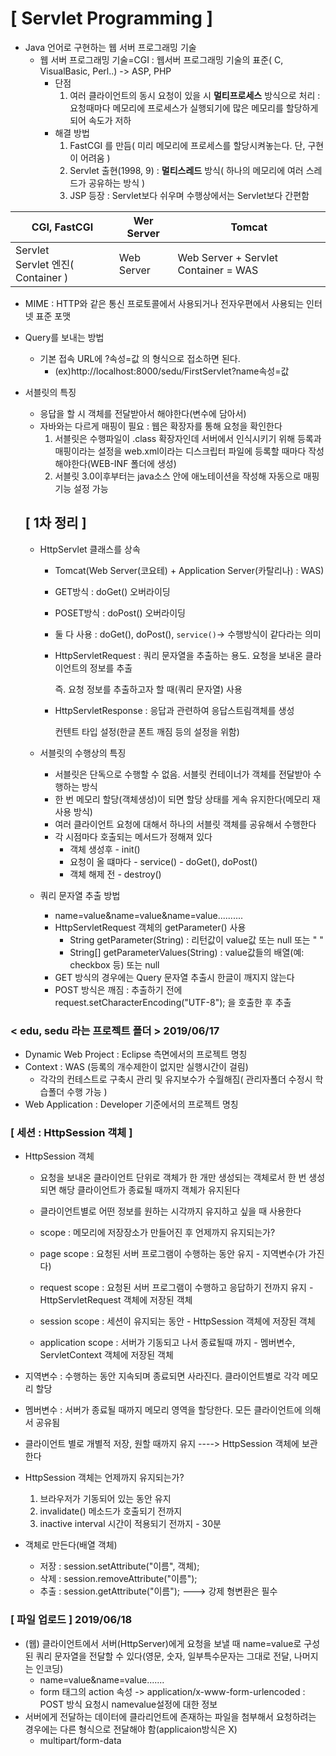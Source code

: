 # [ Servlet Programming ]

- Java 언어로 구현하는 웹 서버 프로그래밍 기술
  - 웹 서버 프로그래밍 기술=CGI : 웹서버 프로그래밍 기술의 표준( C, VisualBasic, Perl..) -> ASP, PHP
    - 단점
      1. 여러 클라이언트의  동시 요청이 있을 시 **멀티프로세스** 방식으로 처리 : 요청때마다 메모리에 프로세스가 실행되기에 많은 메모리를 할당하게 되어 속도가 저하
    - 해결 방법
      1. FastCGI 를 만듬( 미리 메모리에 프로세스를 할당시켜놓는다. 단, 구현이 어려움 )
      2. Servlet 출현(1998, 9) : **멀티스레드** 방식( 하나의 메모리에 여러 스레드가 공유하는 방식 )
      3. JSP 등장 : Servlet보다 쉬우며 수행상에서는 Servlet보다 간편함

| CGI, FastCGI                           | Wer Server | Tomcat                               |
| -------------------------------------- | ---------- | ------------------------------------ |
| Servlet<br />Servlet 엔진( Container ) | Web Server | Web Server + Servlet Container = WAS |

- MIME : HTTP와 같은 통신 프로토콜에서 사용되거나 전자우편에서 사용되는 인터넷 표준 포맷

- Query를 보내는 방법
  - 기본 접속 URL에 ?속성=값 의 형식으로 접소하면 된다.
    - (ex)http://localhost:8000/sedu/FirstServlet?name속성=값
  
- 서블릿의 특징
  
  - 응답을 할 시 객체를 전달받아서 해야한다(변수에 담아서)
  - 자바와는 다르게 매핑이 필요 : 웹은 확장자를 통해 요청을 확인한다
    1. 서블릿은 수행파일이 .class 확장자인데 서버에서 인식시키기 위해 등록과 매핑이라는 설정을 web.xml이라는 디스크립터 파일에 등록할 때마다 작성해야한다(WEB-INF 폴더에 생성)
    2. 서블릿 3.0이후부터는 java소스 안에 애노테이션을 작성해 자동으로 매핑기능 설정 가능
  
  ## [ 1차 정리 ]
  
  - HttpServlet 클래스를 상속
  
    - Tomcat(Web Server(코요테) + Application Server(카탈리나) : WAS)
  
    - GET방식 : doGet() 오버라이딩
  
    - POSET방식 : doPost() 오버라이딩
  
    - 둘 다 사용 : doGet(), doPost(), `service()`-> 수행방식이 같다라는 의미
  
    - HttpServletRequest : 쿼리 문자열을 추출하는 용도. 요청을 보내온 클라이언트의 정보를 추출
  
      즉. 요청 정보를 추출하고자 할 때(쿼리 문자열) 사용
  
    - HttpServletResponse : 응답과 관련하여 응답스트림객체를 생성
  
       컨텐트 타입 설정(한글 폰트 깨짐 등의 설정을 위함)
  
  - 서블릿의 수행상의 특징
  
    - 서블릿은 단독으로 수행할 수 없음. 서블릿 컨테이너가 객체를 전달받아 수행하는 방식
    - 한 번 메모리 할당(객체생성)이 되면 할당 상태를 게속 유지한다(메모리 재사용 방식)
    - 여러 클라이언트 요청에 대해서 하나의 서블릿 객체를 공유해서 수행한다
    - 각 시점마다 호출되는 메서드가 정해져 있다
      - 객체 생성후 - init()
      - 요청이 올 떄마다 - service() - doGet(), doPost()
      - 객체 해제 전 - destroy()
  
  - 쿼리 문자열 추출 방법
  
    - name=value&name=value&name=value..........
    - HttpServletRequest 객체의 getParameter() 사용
      - String getParameter(String) : 리턴값이 value값 또는 null 또는 " "
      - String[] getParameterValues(String) : value값들의 배열(예: checkbox 등) 또는 null
    - GET 방식의 경우에는 Query 문자열 추출시 한글이 깨지지 않는다
    - POST 방식은 깨짐 : 추출하기 전에 request.setCharacterEncoding("UTF-8"); 을 호출한 후 추출

### < edu, sedu 라는 프로젝트 폴더 > 2019/06/17

- Dynamic Web Project : Eclipse 측면에서의 프로젝트 명칭
- Context : WAS (등록의 개수제한이 없지만 실행시간이 걸림)
  - 각각의 컨테스트로 구축시 관리 및 유지보수가 수월해짐( 관리자폴더 수정시 학습폴더 수행 가능 )
- Web Application : Developer 기준에서의 프로젝트 명칭

### [ 세션 : HttpSession 객체 ]

- HttpSession 객체

  - 요청을 보내온 클라이언트 단위로 객체가 한 개만 생성되는 객체로서 한 번 생성되면 해당 클라이언트가 종료될 때까지 객체가 유지된다
  - 클라이언트별로 어떤 정보를 원하는 시각까지 유지하고 싶을 때 사용한다

  -  scope : 메모리에 저장장소가 만들어진 후 언제까지 유지되는가?
    - page scope : 요청된 서버 프로그램이 수행하는 동안 유지 - 지역변수(가 가진다)
    - request scope : 요청된 서버 프로그램이 수행하고 응답하기 전까지 유지 - HttpServletRequest 객체에 저장된 객체
    - session scope : 세션이 유지되는 동안 - HttpSession 객체에 저장된 객체
    - application scope : 서버가 기동되고 나서 종료될때 까지 - 멤버변수, ServletContext 객체에 저장된 객체

- 지역변수 : 수행하는 동안 지속되며 종료되면 사라진다. 클라이언트별로 각각 메모리 할당
- 멤버변수 : 서버가 종료될 때까지 메모리 영역을 할당한다. 모든 클라이언트에 의해서 공유됨
- 클라이언트 별로 개별적 저장, 원할 때까지 유지 ----> HttpSession 객체에 보관한다
- HttpSession 객체는 언제까지 유지되는가?
  1. 브라우저가 기동되어 있는 동안 유지
  2. invalidate() 메소드가 호출되기 전까지
  3. inactive interval 시간이 적용되기 전까지 - 30분
- 객체로 만든다(배열 객체)
  - 저장 : session.setAttribute("이름", 객체);
  - 삭제 : session.removeAttribute("이름");
  - 추출 : session.getAttribute("이름"); ---> 강제 형변환은 필수

### [ 파일 업로드 ] 2019/06/18

- (웹) 클라이언트에서 서버(HttpServer)에게  요청을 보낼 때  name=value로 구성된 쿼리 문자열을 전달할 수 있다(영문, 숫자, 일부특수문자는 그대로 전달, 나머지는 인코딩)
  - name=value&name=value.......
  - form 태그의 action 속성 -> application/x-www-form-urlencoded : POST 방식 요청시 namevalue설정에 대한 정보
- 서버에게 전달하는 데이터에 클라리언트에 존재하는 파일을 첨부해서 요청하려는 경우에는 다른 형식으로 전달해야 함(applicaion방식은 X)
  - multipart/form-data